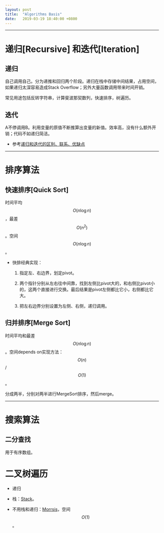 ```yaml
---
layout: post
title:  "Algorithms Basis"
date:   2019-03-19 18:40:00 +0800
---
```


<script type="text/javascript" src="http://cdn.mathjax.org/mathjax/latest/MathJax.js?config=default"></script>

---

# 递归[Recursive] 和迭代[Iteration]

## 递归

自己调用自己。分为递推和回归两个阶段。递归在栈中存储中间结果，占用空间，如果递归太深容易造成Stack Overflow；另外大量函数调用带来时间开销。

常见用途包括反转字符串，计算斐波那契数列，快速排序，树遍历。

## 迭代

A不停调用B。利用变量的原值不断推算出变量的新值。效率高，没有什么额外开销；代码不如递归简洁。

* 参考[递归和迭代的区别、联系、优缺点][add1]

---

# 排序算法

## 快速排序[Quick Sort]

时间平均$$O(n \log{n})$$，最差$$O(n^2)$$。空间$$O(n \log{n})$$。

* 快排经典实现：

    1. 指定左、右边界，划定pivot。

    2. 两个指针分别从左右往中间靠，找到左侧比pivot大的，和右侧比pivot小的，这两个直接进行交换。最后结果是pivot左侧都比它小，右侧都比它大。

    3. 把左右边界分别设置为左侧、右侧，递归调用。

## 归并排序[Merge Sort]

时间平均和最差$$O(n \log{n})$$。空间depends on实现方法：$$O(n)$$/$$O(1)$$。

分成两半，分别对两半进行MergeSort排序，然后merge。

---

# 搜索算法

## 二分查找

用于有序数组。

# 二叉树遍历

* 递归

* 栈：[Stack][stack]。

* 不用栈和递归：[Morrsis][morris]，空间$$O(1)$$。

[add1]: https://blog.csdn.net/laoyang360/article/details/7855860
[stack]: https://www.jianshu.com/p/12848eef3452
[morris]: https://www.cnblogs.com/AnnieKim/archive/2013/06/15/morristraversal.html